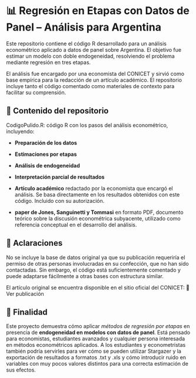 # 📊 Regresión en Etapas con Datos de Panel – Análisis para Argentina
Este repositorio contiene el código R desarrollado para un análisis econométrico aplicado a datos de panel sobre Argentina. El objetivo fue estimar un modelo con doble endogeneidad, resolviendo el problema mediante regresión en tres etapas.

El análisis fue encargado por una economista del CONICET y sirvió como base empírica para la redacción de un artículo académico. El repositorio incluye tanto el código comentado como materiales de contexto para facilitar su comprensión.

## 📄 Contenido del repositorio
CodigoPulido.R: código R con los pasos del análisis econométrico, incluyendo:

* **Preparación de los datos**

* **Estimaciones por etapas**

* **Análisis de endogeneidad**

* **Interpretación parcial de resultados**

* **Artículo académico** redactado por la economista que encargó el análisis. Se basa directamente en los resultados obtenidos con este código. Incluido con su autorización.

* **paper de Jones, Sanguinetti y Tommasi** en formato PDF, documento teórico sobre la discusión econométrica subyacente, utilizado como referencia conceptual en el desarrollo del análisis.

## 📌 Aclaraciones
No se incluye la base de datos original ya que su publicación requeriría el permiso de otras personas involucradas en su confección, que no han sido contactadas. Sin embargo, el código está suficientemente comentado y puede adaptarse fácilmente a otras bases con estructura similar.

El artículo original se encuentra disponible en el sitio oficial del CONICET:
🔗 Ver publicación

## 🎯 Finalidad
Este proyecto demuestra cómo aplicar *métodos de regresión por etapas* en presencia de **endogeneidad en modelos con datos de panel**. Está pensado para economistas, estudiantes avanzados y cualquier persona interesada en métodos econométricos aplicados.
A los estudiantes y econometristas también podría servirles para ver cómo se pueden utilizar Stargazer y la exportación de resultados a formatos .txt y .xls y cómo introducir ruido en variables con muy pocos valores distintos para una correcta estimación de sus efectos.
